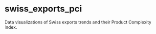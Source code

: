 # swiss_exports_pci
Data visualizations of Swiss exports trends and their Product Complexity Index.
